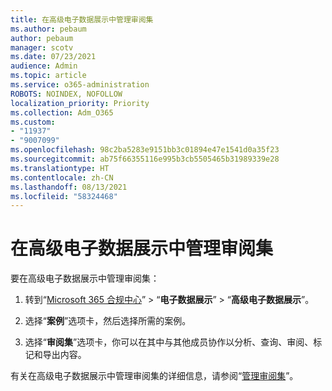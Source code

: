 ```yaml
---
title: 在高级电子数据展示中管理审阅集
ms.author: pebaum
author: pebaum
manager: scotv
ms.date: 07/23/2021
audience: Admin
ms.topic: article
ms.service: o365-administration
ROBOTS: NOINDEX, NOFOLLOW
localization_priority: Priority
ms.collection: Adm_O365
ms.custom:
- "11937"
- "9007099"
ms.openlocfilehash: 98c2ba5283e9151bb3c01894e47e1541d0a35f23
ms.sourcegitcommit: ab75f66355116e995b3cb5505465b31989339e28
ms.translationtype: HT
ms.contentlocale: zh-CN
ms.lasthandoff: 08/13/2021
ms.locfileid: "58324468"
---
```

# <a name="managing-review-dets-in-advanced-ediscovery"></a>在高级电子数据展示中管理审阅集

要在高级电子数据展示中管理审阅集：

1. 转到“[Microsoft 365 合规中心](https://compliance.microsoft.com/)” > “**电子数据展示**” > “**高级电子数据展示**”。

1. 选择“**案例**”选项卡，然后选择所需的案例。

1. 选择“**审阅集**”选项卡，你可以在其中与其他成员协作以分析、查询、审阅、标记和导出内容。

有关在高级电子数据展示中管理审阅集的详细信息，请参阅“[管理审阅集](https://docs.microsoft.com/microsoft-365/compliance/managing-review-sets)”。